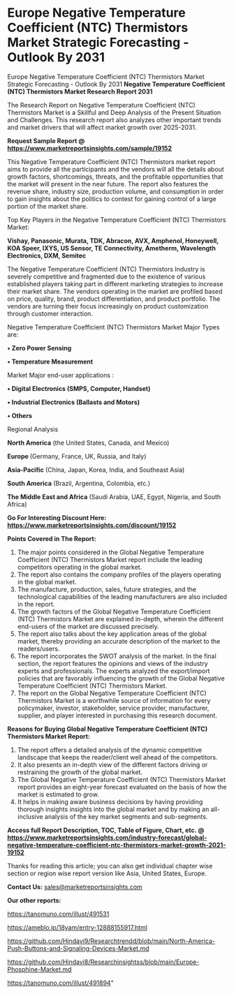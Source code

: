 # Europe Negative Temperature Coefficient (NTC) Thermistors Market Strategic Forecasting - Outlook By 2031
Europe Negative Temperature Coefficient (NTC) Thermistors Market Strategic Forecasting - Outlook By 2031
<strong>Negative Temperature Coefficient (NTC) Thermistors Market Research Report 2031</strong>

The Research Report on Negative Temperature Coefficient (NTC) Thermistors Market is a Skillful and Deep Analysis of the Present Situation and Challenges. This research report also analyzes other important trends and market drivers that will affect market growth over 2025-2031.

<strong>Request Sample Report @ <a href=https://www.marketreportsinsights.com/sample/19152>https://www.marketreportsinsights.com/sample/19152</a></strong>

This Negative Temperature Coefficient (NTC) Thermistors market report aims to provide all the participants and the vendors will all the details about growth factors, shortcomings, threats, and the profitable opportunities that the market will present in the near future. The report also features the revenue share, industry size, production volume, and consumption in order to gain insights about the politics to contest for gaining control of a large portion of the market share.

Top Key Players in the Negative Temperature Coefficient (NTC) Thermistors Market:

<strong>Vishay, Panasonic, Murata, TDK, Abracon, AVX, Amphenol, Honeywell, KOA Speer, IXYS, US Sensor, TE Connectivity, Ametherm, Wavelength Electronics, DXM, Semitec</strong>

The Negative Temperature Coefficient (NTC) Thermistors Industry is severely competitive and fragmented due to the existence of various established players taking part in different marketing strategies to increase their market share. The vendors operating in the market are profiled based on price, quality, brand, product differentiation, and product portfolio. The vendors are turning their focus increasingly on product customization through customer interaction.

Negative Temperature Coefficient (NTC) Thermistors Market Major Types are:

<strong>• Zero Power Sensing

• Temperature Measurement</strong>

Market Major end-user applications :

<strong>• Digital Electronics (SMPS, Computer, Handset)

• Industrial Electronics (Ballasts and Motors)

• Others</strong>

Regional Analysis

</u><strong><b>North America</b></strong> (the United States, Canada, and Mexico)

<strong><b>Europe </b></strong>(Germany, France, UK, Russia, and Italy)

<strong><b>Asia-Pacific</b></strong> (China, Japan, Korea, India, and Southeast Asia)

<strong><b>South America</b></strong> (Brazil, Argentina, Colombia, etc.)

<strong><b>The Middle East and Africa</b></strong> (Saudi Arabia, UAE, Egypt, Nigeria, and South Africa)

<strong>Go For Interesting Discount Here: <a href=https://www.marketreportsinsights.com/discount/19152>https://www.marketreportsinsights.com/discount/19152</a></strong>

<strong>Points Covered in The Report:</strong>
<ol>
  <li>The major points considered in the Global Negative Temperature Coefficient (NTC) Thermistors Market report include the leading competitors operating in the global market.</li>
  <li>The report also contains the company profiles of the players operating in the global market.</li>
  <li>The manufacture, production, sales, future strategies, and the technological capabilities of the leading manufacturers are also included in the report.</li>
  <li>The growth factors of the Global Negative Temperature Coefficient (NTC) Thermistors Market are explained in-depth, wherein the different end-users of the market are discussed precisely.</li>
  <li>The report also talks about the key application areas of the global market, thereby providing an accurate description of the market to the readers/users.</li>
  <li>The report incorporates the SWOT analysis of the market. In the final section, the report features the opinions and views of the industry experts and professionals. The experts analyzed the export/import policies that are favorably influencing the growth of the Global Negative Temperature Coefficient (NTC) Thermistors Market.</li>
  <li>The report on the Global Negative Temperature Coefficient (NTC) Thermistors Market is a worthwhile source of information for every policymaker, investor, stakeholder, service provider, manufacturer, supplier, and player interested in purchasing this research document.</li>
</ol>
<strong>Reasons for Buying Global Negative Temperature Coefficient (NTC) Thermistors Market Report:</strong>

<ol>
  <li>The report offers a detailed analysis of the dynamic competitive landscape that keeps the reader/client well ahead of the competitors.</li>
  <li>It also presents an in-depth view of the different factors driving or restraining the growth of the global market.</li>
  <li>The Global Negative Temperature Coefficient (NTC) Thermistors Market report provides an eight-year forecast evaluated on the basis of how the market is estimated to grow.</li>
  <li>It helps in making aware business decisions by having providing thorough insights insights into the global market and by making an all-inclusive analysis of the key market segments and sub-segments.</li>
</ol>
<strong>Access full Report Description, TOC, Table of Figure, Chart, etc. @ <a href=https://www.marketreportsinsights.com/industry-forecast/global-negative-temperature-coefficient-ntc-thermistors-market-growth-2021-19152>https://www.marketreportsinsights.com/industry-forecast/global-negative-temperature-coefficient-ntc-thermistors-market-growth-2021-19152</a></strong>


Thanks for reading this article; you can also get individual chapter wise section or region wise report version like Asia, United States, Europe.

<strong>Contact Us:</strong>
sales@marketreportsinsights.com

<strong>Our other reports:</strong>

<a href=https://tanomuno.com/illust/491531>https://tanomuno.com/illust/491531</a>

<a href=https://ameblo.jp/18yam/entry-12888155917.html>https://ameblo.jp/18yam/entry-12888155917.html</a>

<a href=https://github.com/Hindavi9/Researchtrendd/blob/main/North-America-Push-Buttons-and-Signaling-Devices-Market.md>https://github.com/Hindavi9/Researchtrendd/blob/main/North-America-Push-Buttons-and-Signaling-Devices-Market.md</a>

<a href=https://github.com/Hindavi8/Researchinsightss/blob/main/Europe-Phosphine-Market.md>https://github.com/Hindavi8/Researchinsightss/blob/main/Europe-Phosphine-Market.md</a>

<a href=https://tanomuno.com/illust/491894>https://tanomuno.com/illust/491894</a>"
